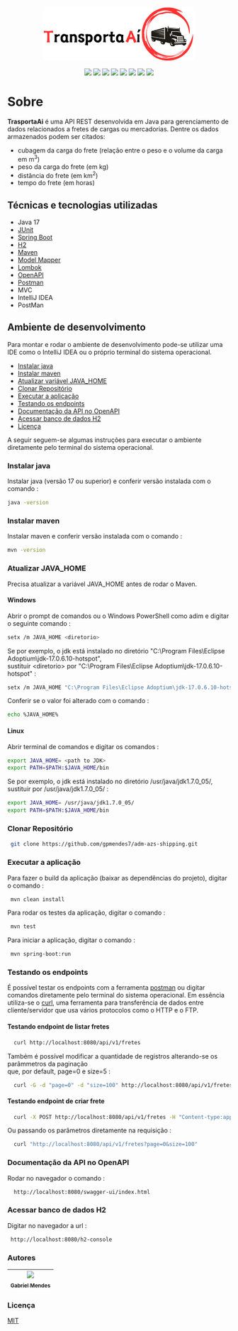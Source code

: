 <p align='center'>
    <img src="/img/logo.png" alt="Logo Transporta Aí" />
</p>

<p align='center'>
    <img src="https://img.shields.io/badge/status-concluído-green" />    
    <img src="https://img.shields.io/badge/java-17.0.6-blue" />
    <img src="https://img.shields.io/badge/junit-5.9.2-lightgray" />
    <img src="https://img.shields.io/badge/springboot-3.2.2-red" />
    <img src="https://img.shields.io/badge/maven-3.8.3-yellow" />
    <img src="https://img.shields.io/badge/modelmapper-3.2.0-pink" />
    <img src="https://img.shields.io/badge/springdoc-3.2.0-purple" />
    <img src="https://img.shields.io/badge/lincença-mit-lightblue" />
</p>

<h1>Sobre</h1>

<strong>TrasportaAi</strong> é uma API REST desenvolvida em Java para gerenciamento de dados relacionados a fretes
de cargas ou mercadorias.
Dentre os dados armazenados podem ser citados:

* cubagem da carga do frete (relação entre o peso e o volume da carga em m<sup>3</sup>)
* peso da carga do frete (em kg)
* distância do frete (em km<sup>2</sup>)
* tempo do frete (em horas)

<h2 id="tecnicas">Técnicas e tecnologias utilizadas</h2>

* Java 17
* [JUnit](https://junit.org/junit5/)
* [Spring Boot](https://spring.io/projects/spring-boot)
* [H2](https://www.h2database.com/html/main.html)
* [Maven](https://maven.apache.org/)
* [Model Mapper](https://modelmapper.org/)
* [Lombok](https://projectlombok.org/)
* [OpenAPI](https://springdoc.org/)
* [Postman](https://www.postman.com/)
* MVC
* IntelliJ IDEA
* PostMan

<h2 id="ambiente">Ambiente de desenvolvimento</h2>

Para montar e rodar o ambiente de desenvolvimento pode-se 
utilizar uma IDE como o IntelliJ IDEA ou o próprio terminal do
sistema operacional.

<ul>
  <li><a href="#java">Instalar java</a></li>
  <li><a href="#maven">Instalar maven</a></li>
  <li><a href="#javahome">Atualizar variável JAVA_HOME</a></li>
  <li><a href="#clonar-repositorio">Clonar Repositório</a></li>
  <li><a href="#executar">Executar a aplicação</a></li>
  <li><a href="#endpoints">Testando os endpoints</a></li>
  <li><a href="#openapi">Documentação da API no OpenAPI</a></li>
  <li><a href="#h2">Acessar banco de dados H2</a></li>
  <li><a href="#licenca">Licença</a></li>
</ul>

A seguir seguem-se algumas instruções para executar o ambiente
diretamente pelo terminal do sistema operacional.

<h3 id="java">Instalar java</h3>

Instalar java (versão 17 ou superior) e conferir versão instalada com o comando :

```bash
java -version
```

<h3 id="maven">Instalar maven</h3>

Instalar maven e conferir versão instalada com o comando :

```bash
mvn -version
```

<h3 id="javahome">Atualizar JAVA_HOME</h3>

Precisa atualizar a variável JAVA_HOME antes de rodar o Maven.

<h4 id="windows">Windows</h4>

Abrir o prompt de comandos ou o Windows PowerShell como adim e digitar o seguinte comando :

```bash
setx /m JAVA_HOME <diretorio>
```

Se por exemplo, o jdk está instalado no diretório "C:\Program Files\Eclipse Adoptium\jdk-17.0.6.10-hotspot", <br/>
sustituir &lt;diretorio&gt; por "C:\Program Files\Eclipse Adoptium\jdk-17.0.6.10-hotspot" :

```bash
setx /m JAVA_HOME "C:\Program Files\Eclipse Adoptium\jdk-17.0.6.10-hotspot"
```

Conferir se o valor foi alterado com o comando :

```bash
echo %JAVA_HOME%
```

<h4 id="linux">Linux</h4>

Abrir terminal de comandos e digitar os comandos : 


```bash
export JAVA_HOME= <path to JDK>
export PATH=$PATH:$JAVA_HOME/bin
```

Se por exemplo, o jdk está instalado no diretório /usr/java/jdk1.7.0_05/,
sustituir <path to JDK> por /usr/java/jdk1.7.0_05/ :

```bash
export JAVA_HOME= /usr/java/jdk1.7.0_05/
export PATH=$PATH:$JAVA_HOME/bin
```

<h3 id="clonar-repositorio">Clonar Repositório</h3>

```bash
 git clone https://github.com/gpmendes7/adm-azs-shipping.git
```

<h3 id="executar">Executar a aplicação</h3>

Para fazer o build da aplicação (baixar as dependências do projeto), digitar o comando : 

```bash
 mvn clean install
```

Para rodar os testes da aplicação, digitar o comando :

```bash
 mvn test
```

Para iniciar a aplicação, digitar o comando : 

```bash
 mvn spring-boot:run
```

<h3 id="endpoints">Testando os endpoints</h3>

É possível testar os endpoints com a ferramenta [postman](https://www.postman.com/) ou digitar comandos
diretamente pelo terminal do sistema operacional.
Em essência utiliza-se o [curl](https://shorturl.at/eknN1),
uma ferramenta para transferência de dados entre cliente/servidor que usa vários protocolos como o HTTP e o FTP.


<h4>Testando endpoint de listar fretes</h4>

```bash
  curl http://localhost:8080/api/v1/fretes
```

Também é possível modificar a quantidade de registros alterando-se os parâmmetros da paginação <br/>
que, por default, page=0 e size=5 :

```bash
  curl -G -d "page=0" -d "size=100" http://localhost:8080/api/v1/fretes
```

<h4>Testando endpoint de criar frete</h4>

```bash
  curl -X POST http://localhost:8080/api/v1/fretes -H "Content-type:application/json" -d "{\"cubagem\":20.55, \"peso\":1000.00, \"distancia\":90.5, \"tempo\":2}"
```

Ou passando os parâmetros diretamente na requisição :

```bash
  curl "http://localhost:8080/api/v1/fretes?page=0&size=100"
```

<h3 id="openapi">Documentação da API no OpenAPI</h3>

Rodar no navegador o comando :

```bash
  http://localhost:8080/swagger-ui/index.html
```

<h3 id="h2">Acessar banco de dados H2</h3>

Digitar no navegador a url :

```bash
 http://localhost:8080/h2-console
```

<h3 id="autores">Autores</h3>

| [<img loading="lazy" src="https://avatars.githubusercontent.com/u/12829540?v=4" width=115><br><sub>Gabriel Mendes</sub>](https://github.com/gpmendes7) | 
| :---: | 

<h3 id="licenca">Licença</h3>

[MIT](https://choosealicense.com/licenses/mit/)
